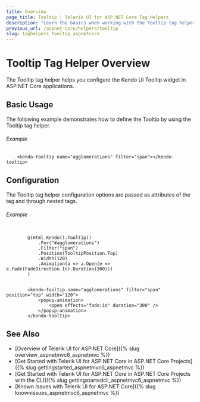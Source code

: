 ```yaml
---
title: Overview
page_title: Tooltip | Telerik UI for ASP.NET Core Tag Helpers
description: "Learn the basics when working with the Tooltip tag helper for ASP.NET Core (MVC 6 or ASP.NET Core MVC)."
previous_url: /aspnet-core/helpers/tooltip
slug: taghelpers_tooltip_aspnetcore
---
```


# Tooltip Tag Helper Overview

The Tooltip tag helper helps you configure the Kendo UI Tooltip widget in ASP.NET Core applications.

## Basic Usage

The following example demonstrates how to define the Tooltip by using the Tooltip tag helper.

###### Example

        <kendo-tooltip name="agglomerations" filter="span"></kendo-tooltip>

## Configuration

The Tooltip tag helper configuration options are passed as attributes of the tag and through nested tags.

###### Example

```tab-cshtml

        @(Html.Kendo().Tooltip()
			.For("#agglomerations")
			.Filter("span")
			.Position(TooltipPosition.Top)
			.Width(120)
			.Animation(a => a.Open(e => e.Fade(FadeDirection.In).Duration(300)))
		)
```
```tab-tagHelper

        <kendo-tooltip name="agglomerations" filter="span" position="top" width="120">
			<popup-animation>
				<open effects="fade:in" duration="300" />
			</popup-animation>
		</kendo-tooltip>
```

## See Also

* [Overview of Telerik UI for ASP.NET Core]({% slug overview_aspnetmvc6_aspnetmvc %})
* [Get Started with Telerik UI for ASP.NET Core in ASP.NET Core Projects]({% slug gettingstarted_aspnetmvc6_aspnetmvc %})
* [Get Started with Telerik UI for ASP.NET Core in ASP.NET Core Projects with the CLI]({% slug gettingstartedcli_aspnetmvc6_aspnetmvc %})
* [Known Issues with Telerik UI for ASP.NET Core]({% slug knownissues_aspnetmvc6_aspnetmvc %})
